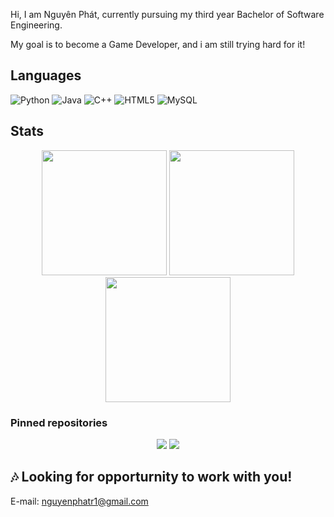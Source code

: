 Hi, I am Nguyên Phát, currently pursuing my third year Bachelor of Software Engineering.

My goal is to become a Game Developer, and i am still trying hard for it!


## Languages

![Python](https://img.shields.io/badge/-Python-black?style=flat-square&logo=Python)
![Java](https://img.shields.io/badge/-java-E34A86?style=flat-square&logo=java)
![C++](https://img.shields.io/badge/-C/C++-00599C?style=flat-square&logo=c)
![HTML5](https://img.shields.io/badge/-HTML5-E34F26?style=flat-square&logo=html5&logoColor=white)
![MySQL](https://img.shields.io/badge/-MySQL-black?style=flat-square&logo=mysql)

## Stats
<p align="center">
<img height=200px src="https://github-readme-stats.vercel.app/api?username=phatng45&show_icons=true&theme=swift" />
<img height=200px src="https://github-readme-stats.vercel.app/api/top-langs/?username=phatng45&theme=swift&langs_count=15" />
<img height=200px src="https://github-readme-streak-stats.herokuapp.com/?user=phatng45&theme=swift" />
</p>

### Pinned repositories
<p align="center">
  <img src="https://github-readme-stats.vercel.app/api/pin/?username=phatng45&repo=Preprocessing-Data&show_icons=true&theme=swift" />
  <img src="https://github-readme-stats.vercel.app/api/pin/?username=phatng45&repo=Slang_Dictionary&show_icons=true&theme=swift" />
</p>


## :notes: Looking for opporturnity to work with you!
E-mail: nguyenphatr1@gmail.com
